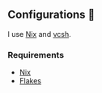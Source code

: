 ## Configurations 👋

I use [Nix](https://nixos.org/) and [vcsh](https://github.com/kconf/.github/blob/main/profile/README.vcsh.md).

### Requirements

- [Nix](https://determinate.systems/posts/determinate-nix-installer/)
- [Flakes](https://nixos.wiki/wiki/Flakes)
